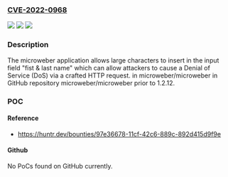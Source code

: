 ### [CVE-2022-0968](https://cve.mitre.org/cgi-bin/cvename.cgi?name=CVE-2022-0968)
![](https://img.shields.io/static/v1?label=Product&message=microweber%2Fmicroweber&color=blue)
![](https://img.shields.io/static/v1?label=Version&message=%3C%201.2.12%20&color=brighgreen)
![](https://img.shields.io/static/v1?label=Vulnerability&message=CWE-190%20Integer%20Overflow%20or%20Wraparound&color=brighgreen)

### Description

The microweber application allows large characters to insert in the input field "fist & last name" which can allow attackers to cause a Denial of Service (DoS) via a crafted HTTP request. in microweber/microweber in GitHub repository microweber/microweber prior to 1.2.12.

### POC

#### Reference
- https://huntr.dev/bounties/97e36678-11cf-42c6-889c-892d415d9f9e

#### Github
No PoCs found on GitHub currently.

